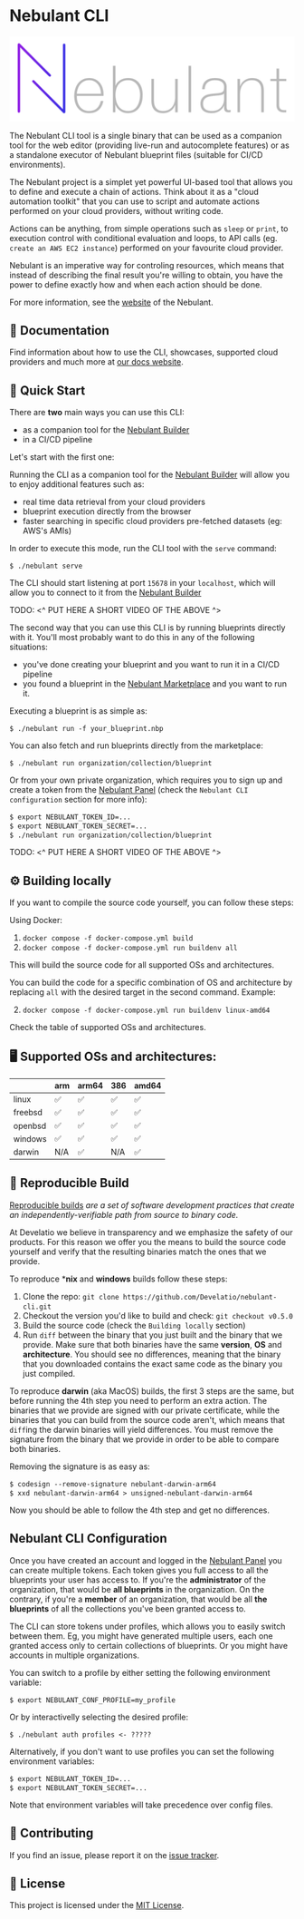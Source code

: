 Nebulant CLI
============

![Nebulant](https://raw.githubusercontent.com/develatio/nebulant-cli/master/logo.png)

The Nebulant CLI tool is a single binary that can be used as a companion tool
for the web editor (providing live-run and autocomplete features) or as a
standalone executor of Nebulant blueprint files (suitable for CI/CD
environments).

The Nebulant project is a simplet yet powerful UI-based tool that allows you to
define and execute a chain of actions. Think about it as a "cloud automation
toolkit" that you can use to script and automate actions performed on your cloud
providers, without writing code.

Actions can be anything, from simple operations such as `sleep` or `print`, to
execution control with conditional evaluation and loops, to API calls (eg.
`create an AWS EC2 instance`) performed on your favourite cloud provider.

Nebulant is an imperative way for controling resources, which means that instead
of describing the final result you're willing to obtain, you have the power to
define exactly how and when each action should be done.

For more information, see the [website](https://nebulant.app) of the Nebulant.

📖 Documentation
--------------------------------------------------------------------------------

Find information about how to use the CLI, showcases, supported cloud providers
and much more at
[our docs website](https://nebulant.app/docs/cli/index/).

🏁 Quick Start
--------------------------------------------------------------------------------

There are **two** main ways you can use this CLI:

* as a companion tool for the [Nebulant Builder](https://builder.nebulant.app)
* in a CI/CD pipeline

Let's start with the first one:

Running the CLI as a companion tool for the
[Nebulant Builder](https://builder.nebulant.app) will allow you to enjoy
additional features such as:

* real time data retrieval from your cloud providers
* blueprint execution directly from the browser
* faster searching in specific cloud providers pre-fetched datasets (eg: AWS's
AMIs)

In order to execute this mode, run the CLI tool with the `serve` command:

```
$ ./nebulant serve
```

The CLI should start listening at port `15678` in your `localhost`, which will
allow you to connect to it from the
[Nebulant Builder](https://builder.nebulant.app)

TODO: <^ PUT HERE A SHORT VIDEO OF THE ABOVE ^>

The second way that you can use this CLI is by running blueprints directly with
it. You'll most probably want to do this in any of the following situations:

* you've done creating your blueprint and you want to run it in a CI/CD pipeline
* you found a blueprint in the
[Nebulant Marketplace](https://builder.nebulant.app) and you want to run it.

Executing a blueprint is as simple as:

```
$ ./nebulant run -f your_blueprint.nbp
```

You can also fetch and run blueprints directly from the marketplace:

```
$ ./nebulant run organization/collection/blueprint
```

Or from your own private organization, which requires you to sign up and create
a token from the [Nebulant Panel](https://builder.nebulant.app) (check the
`Nebulant CLI configuration` section for more info):

```
$ export NEBULANT_TOKEN_ID=...
$ export NEBULANT_TOKEN_SECRET=...
$ ./nebulant run organization/collection/blueprint
```

TODO: <^ PUT HERE A SHORT VIDEO OF THE ABOVE ^>

⚙️ Building locally
--------------------------------------------------------------------------------

If you want to compile the source code yourself, you can follow these steps:

Using Docker:

1. `docker compose -f docker-compose.yml build`
2. `docker compose -f docker-compose.yml run buildenv all`

This will build the source code for all supported OSs and architectures.

You can build the code for a specific combination of OS and architecture by
replacing `all` with the desired target in the second command. Example:

2. `docker compose -f docker-compose.yml run buildenv linux-amd64`

Check the table of supported OSs and architectures.

🖥️ Supported OSs and architectures:
--------------------------------------------------------------------------------

|         | arm | arm64 | 386 | amd64 |
| ------- | --- | ----- | --- | ----- |
| linux   | ✅  |  ✅   | ✅  | ✅   |
| freebsd | ✅  |  ✅   | ✅  | ✅   |
| openbsd | ✅  |  ✅   | ✅  | ✅   |
| windows | ✅  |  ✅   | ✅  | ✅   |
| darwin  | N/A |  ✅   | N/A | ✅   |

🧰 Reproducible Build
--------------------------------------------------------------------------------

[Reproducible builds](https://reproducible-builds.org/) *are a set of software
development practices that create an independently-verifiable path from source
to binary code.*

At Develatio we believe in transparency and we emphasize the safety of our
products. For this reason we offer you the means to build the source code
yourself and verify that the resulting binaries match the ones that we provide.

To reproduce ***nix** and **windows** builds follow these steps:

1. Clone the repo: `git clone https://github.com/Develatio/nebulant-cli.git`
2. Checkout the version you'd like to build and check: `git checkout v0.5.0`
3. Build the source code (check the `Building locally` section)
4. Run `diff` between the binary that you just built and the binary that we
provide. Make sure that both binaries have the same **version**, **OS** and
**architecture**. You should see no differences, meaning that the binary that
you downloaded contains the exact same code as the binary you just compiled.

To reproduce **darwin** (aka MacOS) builds, the first 3 steps are the same, but
before running the 4th step you need to perform an extra action.
The binaries that we provide are signed with our private certificate, while the
binaries that you can build from the source code aren't, which means that
`diff`ing the darwin binaries will yield differences. You must remove the
signature from the binary that we provide in order to be able to compare both
binaries.

Removing the signature is as easy as:

```
$ codesign --remove-signature nebulant-darwin-arm64
$ xxd nebulant-darwin-arm64 > unsigned-nebulant-darwin-arm64
```

Now you should be able to follow the 4th step and get no differences.


Nebulant CLI Configuration
--------------------------------------------------------------------------------

Once you have created an account and logged in the
[Nebulant Panel](https://builder.nebulant.app) you can create multiple tokens.
Each token gives you full access to all the blueprints your user has access to.
If you're the **administrator** of the organization, that would be **all
blueprints** in the organization. On the contrary, if you're a **member** of an
organization, that would be all **the blueprints** of all the collections you've
been granted access to.

The CLI can store tokens under profiles, which allows you to easily switch
between them. Eg, you might have generated multiple users, each one granted
access only to certain collections of blueprints. Or you might have accounts in
multiple organizations.

You can switch to a profile by either setting the following environment
variable:

```
$ export NEBULANT_CONF_PROFILE=my_profile
```

Or by interactivelly selecting the desired profile:

```
$ ./nebulant auth profiles <- ?????
```

Alternatively, if you don't want to use profiles you can set the following
environment variables:

```
$ export NEBULANT_TOKEN_ID=...
$ export NEBULANT_TOKEN_SECRET=...
```

Note that environment variables will take precedence over config files.

🫡 Contributing
--------------------------------------------------------------------------------

If you find an issue, please report it on the
[issue tracker](https://github.com/develatio/nebulant-cli/issues/new).

📑 License
--------------------------------------------------------------------------------

This project is licensed under the
[MIT License](https://github.com/develatio/nebulant-cli/blob/master/LICENSE).